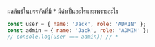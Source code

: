 ผลลัพธ์ในบรรทัดที่มี \* มีค่าเป็นอะไรและเพราะอะไร

```js
const user = { name: 'Jack', role: 'ADMIN' };
const admin = { name: 'Jack', role: 'ADMIN' };
// console.log(user === admin); // *
```
